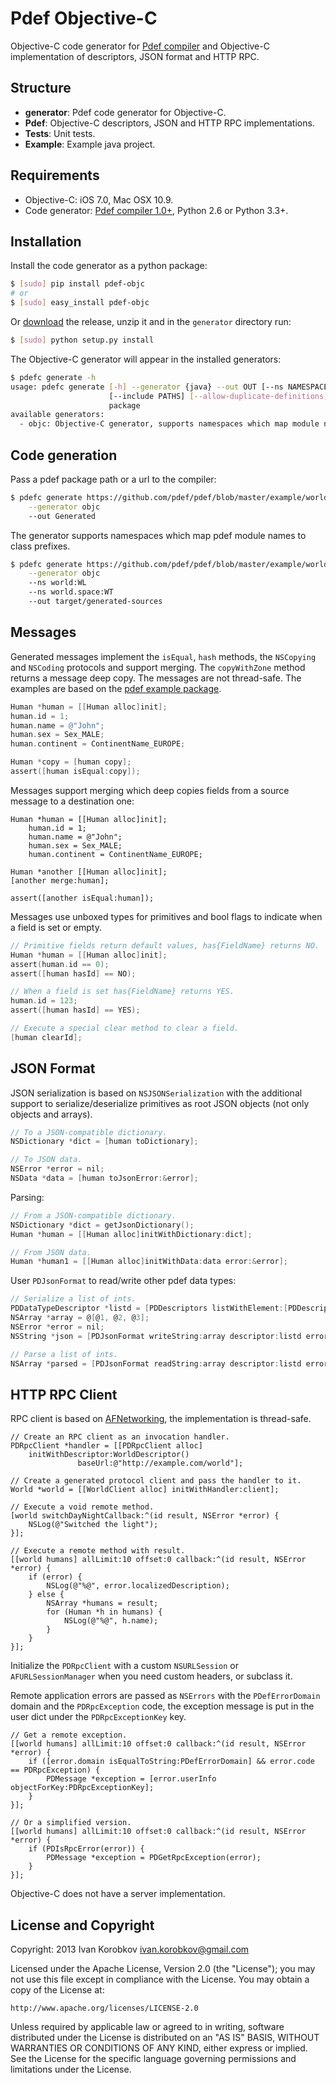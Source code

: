 Pdef Objective-C
================
Objective-C code generator for [Pdef compiler](https://github.com/pdef/pdef)
and Objective-C implementation of descriptors, JSON format and HTTP RPC.

Structure
---------
- **generator**: Pdef code generator for Objective-C.
- **Pdef**: Objective-C descriptors, JSON and HTTP RPC implementations.
- **Tests**: Unit tests.
- **Example**: Example java project.

Requirements
------------
- Objective-C: iOS 7.0, Mac OSX 10.9.
- Code generator: [Pdef compiler 1.0+](https://github.com/pdef/pdef),
  Python 2.6 or Python 3.3+.

Installation
------------
Install the code generator as a python package:
```bash
$ [sudo] pip install pdef-objc
# or
$ [sudo] easy_install pdef-objc
```

Or [download](https://github.com/pdef/pdef-objc/releases) the release,
unzip it and in the `generator` directory run:
```bash
$ [sudo] python setup.py install
```

The Objective-C generator will appear in the installed generators:
```bash
$ pdefc generate -h
usage: pdefc generate [-h] --generator {java} --out OUT [--ns NAMESPACE]
                      [--include PATHS] [--allow-duplicate-definitions]
                      package
available generators:
  - objc: Objective-C generator, supports namespaces which map module names to class prefixes.
```

Code generation
---------------
Pass a pdef package path or a url to the compiler:
```bash
$ pdefc generate https://github.com/pdef/pdef/blob/master/example/world.yaml \
    --generator objc
    --out Generated
```

The generator supports namespaces which map pdef module names to class prefixes.
```bash
$ pdefc generate https://github.com/pdef/pdef/blob/master/example/world.yaml \
    --generator objc
    --ns world:WL
    --ns world.space:WT
    --out target/generated-sources
```

Messages
--------
Generated messages implement the `isEqual`, `hash` methods, the `NSCopying` and `NSCoding`
protocols and support merging. The `copyWithZone` method returns a message deep copy.
The messages are not thread-safe. The examples are based on
the [pdef example package](https://github.com/pdef/pdef/tree/master/example).

```objectivec
Human *human = [[Human alloc]init];
human.id = 1;
human.name = @"John";
human.sex = Sex_MALE;
human.continent = ContinentName_EUROPE;

Human *copy = [human copy];
assert([human isEqual:copy]);
```

Messages support merging which deep copies fields from a source message to a destination one:
```
Human *human = [[Human alloc]init];
    human.id = 1;
    human.name = @"John";
    human.sex = Sex_MALE;
    human.continent = ContinentName_EUROPE;

Human *another [[Human alloc]init];
[another merge:human];

assert([another isEqual:human]);
```

Messages use unboxed types for primitives and bool flags to indicate when a field is set or empty.
```objectivec
// Primitive fields return default values, has{FieldName} returns NO.
Human *human = [[Human alloc]init];
assert(human.id == 0);
assert([human hasId] == NO);

// When a field is set has{FieldName} returns YES.
human.id = 123;
assert([human hasId] == YES);

// Execute a special clear method to clear a field.
[human clearId];
```

JSON Format
-----------
JSON serialization is based on `NSJSONSerialization` with the additional support
to serialize/deserialize primitives as root JSON objects (not only objects and arrays).
```objectivec
// To a JSON-compatible dictionary.
NSDictionary *dict = [human toDictionary];

// To JSON data.
NSError *error = nil;
NSData *data = [human toJsonError:&error];
```

Parsing:
```objectivec
// From a JSON-compatible dictionary.
NSDictionary *dict = getJsonDictionary();
Human *human = [[Human alloc]initWithDictionary:dict];

// From JSON data.
Human *human1 = [[Human alloc]initWithData:data error:&error];
```

User `PDJsonFormat` to read/write other pdef data types:
```objectivec
// Serialize a list of ints.
PDDataTypeDescriptor *listd = [PDDescriptors listWithElement:[PDDescriptors int32]];
NSArray *array = @[@1, @2, @3];
NSError *error = nil;
NSString *json = [PDJsonFormat writeString:array descriptor:listd error:&error];

// Parse a list of ints.
NSArray *parsed = [PDJsonFormat readString:array descriptor:listd error:&error];
```

HTTP RPC Client
---------------
RPC client is based on [AFNetworking](https://github.com/AFNetworking/AFNetworking),
the implementation is thread-safe.

```
// Create an RPC client as an invocation handler.
PDRpcClient *handler = [[PDRpcClient alloc]
    initWithDescriptor:WorldDescriptor()
               baseUrl:@"http://example.com/world"];

// Create a generated protocol client and pass the handler to it.
World *world = [[WorldClient alloc] initWithHandler:client];

// Execute a void remote method.
[world switchDayNightCallback:^(id result, NSError *error) {
    NSLog(@"Switched the light");
}];

// Execute a remote method with result.
[[world humans] allLimit:10 offset:0 callback:^(id result, NSError *error) {
    if (error) {
        NSLog(@"%@", error.localizedDescription);
    } else {
        NSArray *humans = result;
        for (Human *h in humans) {
            NSLog(@"%@", h.name);
        }
    }
}];
```

Initialize the `PDRpcClient` with a custom `NSURLSession` or `AFURLSessionManager`
when you need custom headers, or subclass it.

Remote application errors are passed as `NSErrors` with the `PDefErrorDomain` domain
and the `PDRpcException` code, the exception message is put in the user dict
under the `PDRpcExceptionKey` key.
```
// Get a remote exception.
[[world humans] allLimit:10 offset:0 callback:^(id result, NSError *error) {
    if ([error.domain isEqualToString:PDefErrorDomain] && error.code == PDRpcException) {
        PDMessage *exception = [error.userInfo objectForKey:PDRpcExceptionKey];
    }
}];

// Or a simplified version.
[[world humans] allLimit:10 offset:0 callback:^(id result, NSError *error) {
    if (PDIsRpcError(error)) {
        PDMessage *exception = PDGetRpcException(error);
    }
}];
```

Objective-C does not have a server implementation.

License and Copyright
---------------------
Copyright: 2013 Ivan Korobkov <ivan.korobkov@gmail.com>

Licensed under the Apache License, Version 2.0 (the "License");
you may not use this file except in compliance with the License.
You may obtain a copy of the License at:

    http://www.apache.org/licenses/LICENSE-2.0

Unless required by applicable law or agreed to in writing, software
distributed under the License is distributed on an "AS IS" BASIS,
WITHOUT WARRANTIES OR CONDITIONS OF ANY KIND, either express or implied.
See the License for the specific language governing permissions and
limitations under the License.
